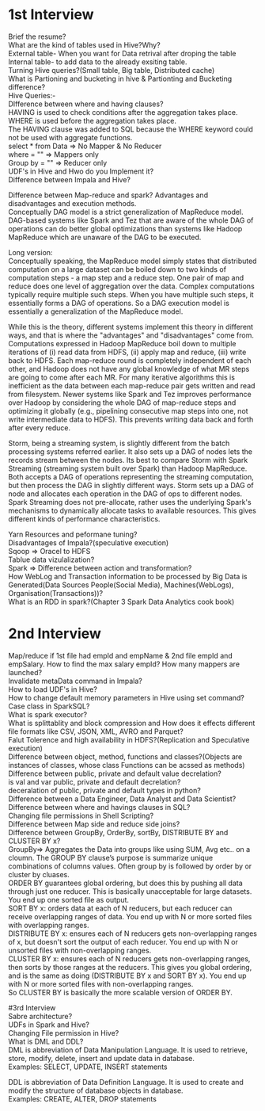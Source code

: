 # 1st Interview
Brief the resume?<br />
What are the kind of tables used in Hive?Why?<br />
External table- When you want for Data retrival after droping the table<br />
Internal table- to add data to the already exsiting table.<br />
Turning Hive queries?(Small table, Big table, Distributed cache)<br />
What is Partioning and bucketing in hive & Partionting and Bucketing difference?<br />
Hive Queries:-<br />
DIfference between where and having clauses?  
HAVING is used to check conditions after the aggregation takes place.  
WHERE is used before the aggregation takes place.  
The HAVING clause was added to SQL because the WHERE keyword could not be used with aggregate functions.  
select * from Data => No Mapper & No Reducer<br />
where = "" => Mappers only<br />
Group by = "" => Reducer only<br />
UDF's in Hive and Hwo do you Implement it?<br />
Difference between Impala and Hive?<br />
  
  
Difference between Map-reduce and spark? Advantages and disadvantages and execution methods.  
Conceptually DAG model is a strict generalization of MapReduce model. DAG-based systems like Spark and Tez that are aware of the whole DAG of operations can do better global optimizations than systems like Hadoop MapReduce which are unaware of the DAG to be executed.  
  
Long version:   
Conceptually speaking, the MapReduce model simply states that distributed computation on a large dataset can be boiled down to two kinds of  computation steps - a map step and a reduce step. One pair of map and reduce does one level of aggregation over the data. Complex computations typically require multiple such steps. When you have multiple such steps, it essentially forms a DAG of operations. So a DAG execution model is essentially a generalization of the MapReduce model.  
  
While this is the theory, different systems implement this theory in different ways, and that is where the "advantages" and "disadvantages" come from. Computations expressed in Hadoop MapReduce boil down to multiple iterations of (i) read data from HDFS, (ii) apply map and reduce, (iii) write back to HDFS. Each map-reduce round is completely independent of each other, and Hadoop does not have any global knowledge of what MR steps are going to come after each MR. For many iterative algorithms this is inefficient as the data between each map-reduce pair gets written and read from filesystem. Newer systems like Spark and Tez improves performance over Hadoop by considering the whole DAG of map-reduce steps and optimizing it globally (e.g., pipelining consecutive map steps into one, not write intermediate data to HDFS). This prevents writing data back and forth after every reduce.   
  
Storm, being a streaming system, is slightly different from the batch processing systems referred earlier. It also sets up a DAG of nodes lets the records stream between the nodes. Its best to compare Storm with Spark Streaming (streaming system built over Spark) than Hadoop MapReduce. Both accepts a DAG of operations representing the streaming computation, but then process the DAG in slightly different ways. Storm sets up a DAG of node and allocates each operation in the DAG of ops to different nodes. Spark Streaming does not pre-allocate, rather uses the underlying Spark's mechanisms to dynamically allocate tasks to available resources. This gives different kinds of performance characteristics.  
  
Yarn Resources and peformane tuning?<br />
Disadvantages of Impala?(speculative execution)<br />
Sqoop => Oracel to HDFS<br />
Tablue data vizulalization?<br />
Spark => Difference between action and transformation?<br />
How WebLog and Transaction information to be processed by Big Data is Generated(Data Sources People(Social Media), Machines(WebLogs), Organisation(Transactions))?  
What is an RDD in spark?(Chapter 3 Spark Data Analytics cook book)  

# 2nd Interview
Map/reduce if 1st file had empId and empName & 2nd file empId and empSalary. How to find the max salary empId? How many mappers are launched?<br />
Invalidate metaData command in Impala?<br />
How to load UDF's in Hive?<br />
How to change default memory parameters in Hive using set command?<br />
Case class in SparkSQL?<br />
What is spark executor?<br />
What is splittablity and block compression and How does it effects different file formats like CSV, JSON, XML, AVRO and Parquet?  
Falut Tolerence and high availability in HDFS?(Replication and Speculative execution)  
Difference between object, method, functions and classes?(Objects are instances of classes, whose class Functions can be acssed as methods)  
Difference between public, private and default value decrelation?  
is val and var public, private and default decrelation?  
deceralation of public, private and default types in python?  
Difference between a Data Engineer, Data Analyst and Data Scientist?  
Difference between where and havings clauses in SQL?  
Changing file permissions in Shell Scripting?  
Difference between Map side and reduce side joins?  
Difference between GroupBy, OrderBy, sortBy, DISTRIBUTE BY and CLUSTER BY x?  
GroupBy=> Aggregates the Data into groups like using SUM, Avg etc.. on a cloumn. The GROUP BY clause’s purpose is summarize unique combinations of columns values. Often group by is followed by order by or cluster by cluases.  
ORDER BY guarantees global ordering, but does this by pushing all data through just one reducer. This is basically unacceptable for large datasets. You end up one sorted file as output.  
SORT BY x: orders data at each of N reducers, but each reducer can receive overlapping ranges of data. You end up with N or more sorted files with overlapping ranges.  
DISTRIBUTE BY x: ensures each of N reducers gets non-overlapping ranges of x, but doesn't sort the output of each reducer. You end up with N or unsorted files with non-overlapping ranges.  
CLUSTER BY x: ensures each of N reducers gets non-overlapping ranges, then sorts by those ranges at the reducers. This gives you global ordering, and is the same as doing (DISTRIBUTE BY x and SORT BY x). You end up with N or more sorted files with non-overlapping ranges.  
So CLUSTER BY is basically the more scalable version of ORDER BY.  

#3rd Interview  
Sabre architecture?  
UDFs in Spark and Hive?  
Changing File permission in Hive?  
What is DML and DDL?  
DML is abbreviation of Data Manipulation Language. It is used to retrieve, store, modify, delete, insert and update data in database.  
Examples: SELECT, UPDATE, INSERT statements  

DDL is abbreviation of Data Definition Language. It is used to create and modify the structure of database objects in database.  
Examples: CREATE, ALTER, DROP statements  
